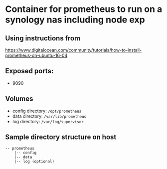 # Container for prometheus to run on a synology nas including node exp

## Using instructions from
https://www.digitalocean.com/community/tutorials/how-to-install-prometheus-on-ubuntu-16-04

## Exposed ports:
- 9090

## Volumes
- config directory: `/opt/prometheus`
- data directory: `/var/lib/prometheus`
- log directory: `/var/log/supervisor`

## Sample directory structure on host
```
-- prometheus
    |-- config
    |-- data
    |-- log (optional)
```
